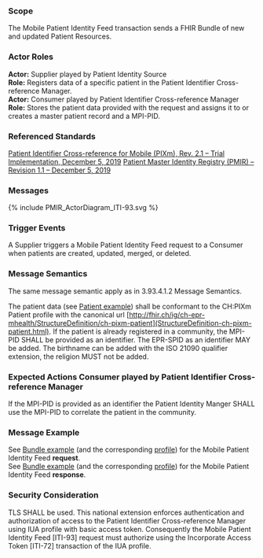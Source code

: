 ### Scope

The Mobile Patient Identity Feed transaction sends a FHIR Bundle of new and updated Patient Resources.

### Actor Roles

**Actor:** Supplier played by Patient Identity Source   
**Role:** Registers data of a specific patient in the Patient Identifier Cross-reference Manager.   
**Actor:** Consumer played by Patient Identifier Cross-reference Manager   
**Role:** Stores the patient data provided with the request and assigns it to or creates a master patient record and a MPI-PID.   

### Referenced Standards

[Patient Identifier Cross-reference for Mobile (PIXm), Rev. 2.1 – Trial Implementation, December 5, 2019](https://www.ihe.net/uploadedFiles/Documents/ITI/IHE_ITI_Suppl_PIXm.pdf)
[Patient Master Identity Registry (PMIR) – Revision 1.1 – December 5, 2019](https://www.ihe.net/uploadedFiles/Documents/ITI/IHE_ITI_Suppl_PMIR.pdf)   

### Messages

<div>{% include PMIR_ActorDiagram_ITI-93.svg %}</div>

### Trigger Events

A Supplier triggers a Mobile Patient Identity Feed request to a Consumer when patients are created, updated,
merged, or deleted.

### Message Semantics

The same message semantic apply as in 3.93.4.1.2 Message Semantics.

The patient data (see [Patient example](Patient-PatientPIXmFeed.html)) shall be conformant to the CH:PIXm Patient profile with the canonical url
[http://fhir.ch/ig/ch-epr-mhealth/StructureDefinition/ch-pixm-patient](StructureDefinition-ch-pixm-patient.html). 
If the patient is already registered in a community, the MPI-PID SHALL be provided as an identifier. The EPR-SPID 
as an identifier MAY be added. The birthname can be added with the ISO 21090 qualifier extension, the religion MUST
not be added.

### Expected Actions Consumer played by Patient Identifier Cross-reference Manager

If the MPI-PID is provided as an identifier the Patient Identity Manger SHALL use the MPI-PID to correlate
the patient in the community.

### Message Example

See [Bundle example](Bundle-BundlePIXmFeed.html) (and the corresponding [profile](StructureDefinition-ch-pixm-bundle.html)) for the Mobile Patient Identity Feed **request**.   
See [Bundle example](Bundle-BundlePIXmResponse.html) (and the corresponding [profile](StructureDefinition-ch-pixm-bundle-response.html)) for the Mobile Patient Identity Feed **response**.

### Security Consideration
TLS SHALL be used. This national extension enforces authentication and authorization of access to the
Patient Identifier Cross-reference Manager using IUA profile with basic access token. Consequently
the Mobile Patient Identity Feed [ITI-93] request must authorize using the Incorporate Access Token
[ITI-72] transaction of the IUA profile.